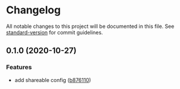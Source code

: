 # Changelog

All notable changes to this project will be documented in this file. See [standard-version](https://github.com/conventional-changelog/standard-version) for commit guidelines.

## 0.1.0 (2020-10-27)


### Features

* add shareable config ([b876110](https://github.com/fluid-project/browserslist-config-fluid/commit/b876110f8aed3a6ed5c983e2aee6c75a48679201))
